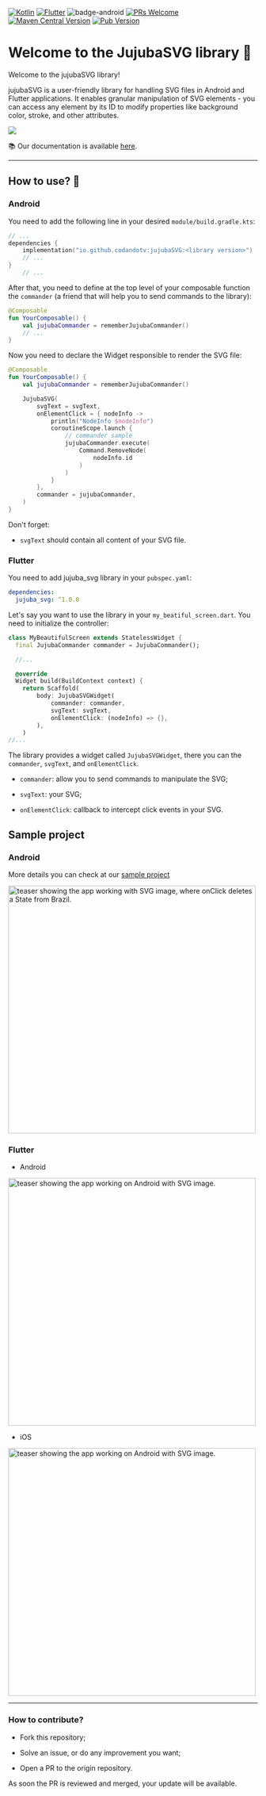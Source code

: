 [![Kotlin](https://img.shields.io/badge/kotlin-2.1.0-blue.svg?logo=kotlin)](http://kotlinlang.org)
[![Flutter](https://img.shields.io/badge/Flutter-%252302569B.svg?style=flat&logo=Flutter&logoColor=white&labelColor=%2301579b&color=%2303a9f4)](https://docs.flutter.dev/)
![badge-android](http://img.shields.io/badge/platform-android-6EDB8D.svg?style=flat)
[![PRs Welcome](https://img.shields.io/badge/PRs-welcome-brightgreen.svg)](https://github.com/CodandoTV/jujubaSVG/issues)
[![Maven Central Version](https://img.shields.io/maven-central/v/io.github.codandotv/jujubaSVG)](https://central.sonatype.com/artifact/io.github.codandotv/jujubaSVG)
[![Pub Version](https://img.shields.io/pub/v/jujuba_svg?style=flat)](https://pub.dev/packages/jujuba_svg)

# Welcome to the JujubaSVG library 👋

Welcome to the jujubaSVG library!

jujubaSVG is a user-friendly library for handling SVG files in Android and Flutter applications. It enables granular manipulation of SVG elements - you can access any element by its ID to modify properties like background color, stroke, and other attributes.

<img src="img/jujuba-icon.svg" />


📚 Our documentation is available [here](https://codandotv.github.io/jujubaSVG/).

---


## How to use? 🤔

### Android

You need to add the following line in your desired `module/build.gradle.kts`:

```kotlin
// ...
dependencies {
    implementation("io.github.codandotv:jujubaSVG:<library version>")
    // ...
}
    // ...
```

After that, you need to define at the top level of your composable function the
`commander` (a friend that will help you to send commands to the library):

```kotlin
@Composable
fun YourComposable() {
    val jujubaCommander = rememberJujubaCommander()
    // ...
}
```

Now you need to declare the Widget responsible to render the SVG file:

```kotlin
@Composable
fun YourComposable() {
    val jujubaCommander = rememberJujubaCommander()

    JujubaSVG(
        svgText = svgText,
        onElementClick = { nodeInfo ->
            println("NodeInfo $nodeInfo")
            coroutineScope.launch {
                // commander sample
                jujubaCommander.execute(
                    Command.RemoveNode(
                        nodeInfo.id
                    )
                )
            }
        },
        commander = jujubaCommander,
    )
}
```

Don't forget:

- `svgText` should contain all content of your SVG file.

### Flutter

You need to add jujuba_svg library in your `pubspec.yaml`:

```yaml
dependencies:
  jujuba_svg: ^1.0.0
```

Let's say you want to use the library in your `my_beatiful_screen.dart`. You need to initialize the controller:

```dart
class MyBeautifulScreen extends StatelessWidget {
  final JujubaCommander commander = JujubaCommander();

  //...

  @override
  Widget build(BuildContext context) {
    return Scaffold(
        body: JujubaSVGWidget(
            commander: commander,
            svgText: svgText,
            onElementClick: (nodeInfo) => {},
        ),
    )
//...
```

The library provides a widget called `JujubaSVGWidget`, there you can the `commander`, `svgText`, and `onElementClick`.

- `commander`: allow you to send commands to manipulate the SVG;

- `svgText`: your SVG;

- `onElementClick`: callback to intercept click events in your SVG.

## Sample project

### Android

More details you can check at our [sample project](android/sampleApp)

<img src="img/teaser.gif" height="500"  alt="teaser showing the app working with SVG image, where onClick deletes a State from Brazil."/>

### Flutter

- Android

<img src="flutter/jujuba_svg/img/jujuba-svg-android-teaser.gif" height="500"  alt="teaser showing the app working on Android with SVG image."/>

- iOS

<img src="flutter/jujuba_svg/img/jujuba-svg-ios-teaser.gif" height="500"  alt="teaser showing the app working on Android with SVG image."/>

--- 

### How to contribute?

- Fork this repository;

- Solve an issue, or do any improvement you want;

- Open a PR to the origin repository.

As soon the PR is reviewed and merged, your update will be available.
